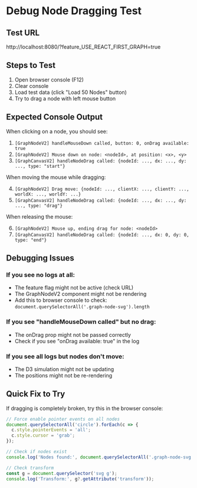 # Debug Node Dragging Test

## Test URL
http://localhost:8080/?feature_USE_REACT_FIRST_GRAPH=true

## Steps to Test

1. Open browser console (F12)
2. Clear console
3. Load test data (click "Load 50 Nodes" button)
4. Try to drag a node with left mouse button

## Expected Console Output

When clicking on a node, you should see:

1. `[GraphNodeV2] handleMouseDown called, button: 0, onDrag available: true`
2. `[GraphNodeV2] Mouse down on node: <nodeId>, at position: <x>, <y>`
3. `[GraphCanvasV2] handleNodeDrag called: {nodeId: ..., dx: ..., dy: ..., type: "start"}`

When moving the mouse while dragging:

4. `[GraphNodeV2] Drag move: {nodeId: ..., clientX: ..., clientY: ..., worldX: ..., worldY: ...}`
5. `[GraphCanvasV2] handleNodeDrag called: {nodeId: ..., dx: ..., dy: ..., type: "drag"}`

When releasing the mouse:

6. `[GraphNodeV2] Mouse up, ending drag for node: <nodeId>`
7. `[GraphCanvasV2] handleNodeDrag called: {nodeId: ..., dx: 0, dy: 0, type: "end"}`

## Debugging Issues

### If you see no logs at all:
- The feature flag might not be active (check URL)
- The GraphNodeV2 component might not be rendering
- Add this to browser console to check: `document.querySelectorAll('.graph-node-svg').length`

### If you see "handleMouseDown called" but no drag:
- The onDrag prop might not be passed correctly
- Check if you see "onDrag available: true" in the log

### If you see all logs but nodes don't move:
- The D3 simulation might not be updating
- The positions might not be re-rendering

## Quick Fix to Try

If dragging is completely broken, try this in the browser console:

```javascript
// Force enable pointer events on all nodes
document.querySelectorAll('circle').forEach(c => {
  c.style.pointerEvents = 'all';
  c.style.cursor = 'grab';
});

// Check if nodes exist
console.log('Nodes found:', document.querySelectorAll('.graph-node-svg').length);

// Check transform
const g = document.querySelector('svg g');
console.log('Transform:', g?.getAttribute('transform'));
```